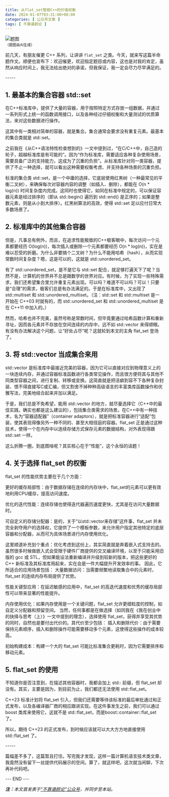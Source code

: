 ```yaml
---
title: 从flat_set管窥C++的价值权衡
date: 2024-01-07T03:31:00+08:00
categories: [ 公众号文章 ]
tags: [ 不靠谱颜论 ]
---
```


<div class="p-3 text-center">
  <img class="img-fluid" src="/images/2024/0107/01.png" alt="题图" style="max-width:640px">
  <div><small>（题图由AI生成）</small></div>
</div>

前几天，有朋友催更 C++ 系列，让讲讲 `flat_set` 之类。今天，就来写这篇半命题作文。顺便也宣布下：欢迎催更，欢迎指定题目或内容，这也是对我的肯定，虽然从响应时间上，我无法给出绝对的承诺，但我保证，我一定会尽力尽早满足的。

<div class="p-3 text-center">-----</div>

## 1. 最基本的集合容器 std::set

在C++标准库中，提供了大量的容器，用于按照特定方式存放一组数据，并通过一系列形式上统一的函数调用接口，以及各种经过仔细权衡和大量测试的优质算法，来对这些数据进行操作。

这其中有一类相对简单的容器，就是集合。集合通常会要求没有重复元素。最基本的集合类就是 std::set。

之前我在《从C++语法特性检查想到的》一文中提到过，“在C/C++中，自己造的轮子，超越标准库是有可能的”。因为“作为标准库，需要适应各种复杂使用场景，需要具备广泛的支持能力，这成为了沉重的负担”。从标准库针对同一类容器，提供了不止一种选择，就可以看出这种需要权衡考虑、并支持各种场景的沉重负担。

标准的集合类 std::set，是一个中庸的选择，它底层使用红黑树（一种最常见的平衡二叉树），来确保每次对容器内容的调整（如插入、删除），都能在 O(n * log(n)) 时间复杂度内完成。这同时也使得它，如同在标准中规定的，可以保证容器元素是经过排序的（即从 std::begin() 遍历到 std::end() 是正序的；如果是整数元素，则是从小到大排序）。红黑树算法的高效，使得 std::set 足以应付日常大多数场景了。

## 2. 标准库中的其他集合容器

但是，凡事总有例外，而且，在追求性能极致的C++极客眼中，每次访问一个元素都要经历 O(log(n))，每次插入或删除一个元素都要经历 O(n * log(n))，实在是难以忍受的折磨。为什么非要搞个二叉树？为什么不能用哈希（hash），从而实现常数时间复杂度？嗯，这是可以的，这就是 std::unordered_set。

有了 std::unordered_set，是不是它与 std::set 配合，就足够打遍天下了呢？当然不是，计算机的世界并不总是跟数学的世界对应。有时候，为了实现一些特殊需求，我们还希望集合里允许重复元素出现。可以吗？难道不可以吗？可以！只要是“合理”的需求，极客们总是有办法满足的。于是在标准库中，又出现了 std::multiset 和 std::unordered_multiset。（注：std::set 和 std::multiset 是一开始在 C++03 时就有的，而 std::unordered_set 和 std::unordered_multiset 是在 C++11 中加入的。）

然而，哈希也并不完美，虽然号称是常数时间，但毕竟要通过哈希函数计算和重新寻址，因而各元素并不存放在空间连续的内存中，远不如 std::vector 来得顺眼。有没有办法解决这个问题，让“好处占尽”呢？这就轮到本文的主角 flat_set 登场了。

## 3. 将 std::vector 当成集合来用

std::vector 是标准库中最接近完美的容器，因为它可以直接对应到物理意义上的一块连续内存，并通过容器标准函数进行各类常见操作，而且很方便将其与其他不同类型容器之间，进行复制、转移或变换。这简直就是把洁癖到容不下各种复杂封装、恨不得直接写C或汇编，但又割舍不掉种种高级语言的丰富类库函数操作和优雅写法，完美地结合起来并加以满足。

于是，我们总是不免希望，能用 std::vector 的地方，就尽量选择它（C++中的最佳实践，确实也都是这么建议的），包括集合类需求的场景。在C++中有一种技术，名为“容器适配器”（container adaptors），就是把标准容器进行“适配”包装，使其表现得像另外一种不同的、甚至大相径庭的容器。flat_set 正是通过这种技术，使得一个在内存中以连续存储方式保存元素的数据结构，对外表现得跟 std::set 一样。

这么折腾一圈，到底图啥呢？其实核心在于“性能”，这个永恒的话题！

## 4. 关于选择 flat_set 的权衡

flat_set 的性能优势主要在于几个方面：

更好的缓存局部性：由于数据存储在连续的内存块中，flat_set的元素可以更有效地利用CPU缓存，提高访问速度。

优化的迭代性能：连续存储也使得迭代器遍历速度更快，尤其是在访问大量数据时。

可自定义的存储分配器：是的，关于“以std::vector来存储”这件事，flat_set 并未完全剥夺用户的选择权，它提供了一个模板参数，来允许用户指定其他特定的底层容器和分配器，从而可为具体场景进行内存使用优化。


这里顺道补充划个重点：优化考虑到这份上，其实简直就是奔着嵌入式支持去的。虽然很多时候做嵌入式会受限于硬件厂商提供的交叉编译环境，以至于只能采用旧版的 gcc 或 STL，但如果能设法重新编译并升级到较新的版本，把这些更好的 C++ 新标准及其标准库用起来，实在会是一件大幅提升开发效率的事。
因此，它所适合的应用场景包括：
大量数据访问：当需要频繁地读取集合中的元素时，flat_set 的连续内存布局提供了优势。

性能关键型应用：在延迟敏感的应用中，flat_set 的高迭代速度和优秀的缓存局部性可以带来显著的性能提升。

内存使用优化：如果内存使用是一个关键问题，flat_set 允许更细粒度的控制，如自定义分配器和预留空间。
当然，任何事都是在做选择（如同我在《我在创业中的抉择与思考（上）》一文中提到的理念），选择使用 flat_set，获得并享受其优势的同时，自然也是要付出代价的。其代价至少包括：
插入和删除代价：由于需要保持元素顺序，插入和删除操作可能需要移动多个元素，这使得这些操作的成本较高。

初始构建成本：构建一个大的 flat_set 可能比标准集合更耗时，因为它需要排序和移动元素。

## 5. flat_set 的使用

不知道你是否注意到，在描述其他容器时，我都会加上 std:: 前缀，但 flat_set 却没有。其实，主要是因为，到目前为止，我们都还无法使用 std::flat_set。

C++23 标准计划将 flat_set 引入，但我们还需要等待该标准的最后审批通过和正式发布，以及各编译器厂商的相应跟进实现。在这件事发生之前，我们可以通过 boost 类库来使用它，这就不是 std::flat_set，而是boost::container::flat_set 了。

所以，期待 C++23 的正式发布，到时候应该就可以大大方方地直接使用 std::flat_set 了。

<div class="p-3 text-center">-----</div>

篇幅差不多了，这篇暂且打住。写完我才发现，这样一篇计算机语言技术类文章，我竟然没有留下一丝提供代码展示的空间。算了，就这样吧，这次就当闲聊，下次再补代码吧。

<div class="p-5 text-center">--- END ---</div>

<i><b>注：</b>本文首发表于[“不靠谱颜论”公众号](https://mp.weixin.qq.com/s/_twaQTKqC6p2Pc8c8qrLKA)，并同步至本站。</i>
